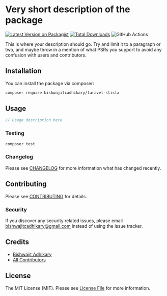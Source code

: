 # Very short description of the package

[![Latest Version on Packagist](https://img.shields.io/packagist/v/bishwajitcadhikary/laravel-stisla.svg?style=flat-square)](https://packagist.org/packages/bishwajitcadhikary/laravel-stisla)
[![Total Downloads](https://img.shields.io/packagist/dt/bishwajitcadhikary/laravel-stisla.svg?style=flat-square)](https://packagist.org/packages/bishwajitcadhikary/laravel-stisla)
![GitHub Actions](https://github.com/bishwajitcadhikary/laravel-stisla/actions/workflows/main.yml/badge.svg)

This is where your description should go. Try and limit it to a paragraph or two, and maybe throw in a mention of what PSRs you support to avoid any confusion with users and contributors.

## Installation

You can install the package via composer:

```bash
composer require bishwajitcadhikary/laravel-stisla
```

## Usage

```php
// Usage description here
```

### Testing

```bash
composer test
```

### Changelog

Please see [CHANGELOG](CHANGELOG.md) for more information what has changed recently.

## Contributing

Please see [CONTRIBUTING](CONTRIBUTING.md) for details.

### Security

If you discover any security related issues, please email bishwajitcadhikary@gmail.com instead of using the issue tracker.

## Credits

-   [Bishwajit Adhikary](https://github.com/bishwajitcadhikary)
-   [All Contributors](../../contributors)

## License

The MIT License (MIT). Please see [License File](LICENSE.md) for more information.
